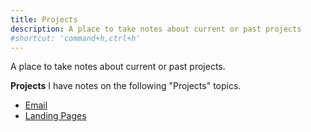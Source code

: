 ```yaml
---
title: Projects
description: A place to take notes about current or past projects
#shortcut: 'command+h,ctrl+h'
---
```


A place to take notes about current or past projects.

**Projects**
I have notes on the following "Projects" topics.
- [Email](/projects/email "Email project notes")
- [Landing Pages](/process/landing "Landing Page project notes")
